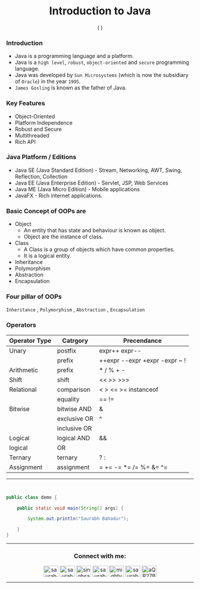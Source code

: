 <h1 align="center" > Introduction to Java </h1>
<p align="center" > (  ) </p>


### Introduction
+ Java is a programming language and a platform. 
+ Java is a `high level`, `robust`, `object-oriented` and `secure` programming language.
+ Java was developed by `Sun Microsystems` (which is now the subsidiary of `Oracle`) in the year `1995`.
+ `James Gosling` is known as the father of Java.

### Key Features
+ Object-Oriented
+ Platform Independence
+ Robust and Secure
+ Multithreaded
+ Rich API

### Java Platform / Editions
+ Java SE (Java Standard Edition) - Stream, Networking, AWT, Swing, Reflection, Collection
+ Java EE (Java Enterprise Edition) - Servlet, JSP, Web Services
+ Java ME (Java Micro Edition) - Mobile applications
+ JavaFX - Rich internet applications.

### Basic Concept of OOPs are
+ Object
    + An entity that has state and behaviour is known as object.
    + Object are the instance of class.
+ Class
    + A Class is a group of objects which have common properties.
    + It is a logical entity.
+ Inheritance 
+ Polymorphism
+ Abstraction
+ Encapsulation

### Four pillar of OOPs
`Inheritance` , `Polymorphism` , `Abstraction` , `Encapsulation`

### Operators 

| Operator Type | Catrgory | Precendance|
|-------------|------------|-----------|
| Unary| postfix | expr++ expr--|
| | prefix | ++expr --expr +expr -expr ~ ! |
| Arithmetic | prefix | *  /  %  +  -|	
|Shift |	shift	| << >> >>>
|Relational |	comparison |	< > <= >= instanceof
| |equality |	== !=
|Bitwise |	bitwise  AND |	&
| | exclusive OR |	^
|| inclusive  OR| 
|Logical |	logical AND |	&&
|logical | OR |	||
|Ternary | 	ternary	| ? :
|Assignment |	assignment |	= += -= *= /= %= &= ^= |= <<= >>= >>>=

---

```java


public class demo {

    public static void main(String[] args) {

        System.out.println("Saurabh Bahadur");

    }
}

```


---


<h3 align="center">Connect with me:</h3>
<p align="center">
<a href="https://twitter.com/saurabhbahadur" target="blank"><img align="center" src="https://raw.githubusercontent.com/rahuldkjain/github-profile-readme-generator/master/src/images/icons/Social/twitter.svg" alt="saurabhbahadur" height="30" width="40" /></a>
<a href="https://linkedin.com/in/saurabhbahadur" target="blank"><img align="center" src="https://raw.githubusercontent.com/rahuldkjain/github-profile-readme-generator/master/src/images/icons/Social/linked-in-alt.svg" alt="saurabhbahadur" height="30" width="40" /></a>
<a href="https://fb.com/singhsaurabhbahadur" target="blank"><img align="center" src="https://raw.githubusercontent.com/rahuldkjain/github-profile-readme-generator/master/src/images/icons/Social/facebook.svg" alt="singhsaurabhbahadur" height="30" width="40" /></a>
<a href="https://instagram.com/saurabhbahadur_" target="blank"><img align="center" src="https://raw.githubusercontent.com/rahuldkjain/github-profile-readme-generator/master/src/images/icons/Social/instagram.svg" alt="saurabhbahadur_" height="30" width="40" /></a>
<a href="https://www.youtube.com/c/mighty saur" target="blank"><img align="center" src="https://raw.githubusercontent.com/rahuldkjain/github-profile-readme-generator/master/src/images/icons/Social/youtube.svg" alt="mighty saur" height="30" width="40" /></a>
<a href="https://www.hackerrank.com/saurabhbahadur" target="blank"><img align="center" src="https://raw.githubusercontent.com/rahuldkjain/github-profile-readme-generator/master/src/images/icons/Social/hackerrank.svg" alt="saurabhbahadur" height="30" width="40" /></a>
<a href="https://discord.gg/aQR27Bg7de" target="blank"><img align="center" src="https://raw.githubusercontent.com/rahuldkjain/github-profile-readme-generator/master/src/images/icons/Social/discord.svg" alt="aQR27Bg7de" height="30" width="40" /></a>
</p>




---
